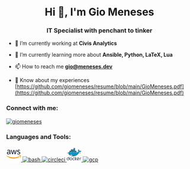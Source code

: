 <h1 align="center">Hi 👋, I'm Gio Meneses</h1>
<h3 align="center">IT Specialist with penchant to tinker</h3>

- 🔭 I’m currently working at **Civis Analytics**

- 🌱 I’m currently learning more about **Ansible, Python, LaTeX, Lua**

- 📫 How to reach me **gio@meneses.dev**

- 📄 Know about my experiences [https://github.com/giomeneses/resume/blob/main/GioMeneses.pdf](https://github.com/giomeneses/resume/blob/main/GioMeneses.pdf)

<h3 align="left">Connect with me:</h3>
<p align="left">
<a href="https://linkedin.com/in/giomeneses" target="blank"><img align="center" src="https://raw.githubusercontent.com/rahuldkjain/github-profile-readme-generator/master/src/images/icons/Social/linked-in-alt.svg" alt="giomeneses" height="30" width="40" /></a>
</p>

<h3 align="left">Languages and Tools:</h3>
<p align="left"> <a href="https://aws.amazon.com" target="_blank" rel="noreferrer"> <img src="https://raw.githubusercontent.com/devicons/devicon/master/icons/amazonwebservices/amazonwebservices-original-wordmark.svg" alt="aws" width="40" height="40"/> </a> <a href="https://www.gnu.org/software/bash/" target="_blank" rel="noreferrer"> <img src="https://www.vectorlogo.zone/logos/gnu_bash/gnu_bash-icon.svg" alt="bash" width="40" height="40"/> </a> <a href="https://circleci.com" target="_blank" rel="noreferrer"> <img src="https://www.vectorlogo.zone/logos/circleci/circleci-icon.svg" alt="circleci" width="40" height="40"/> </a> <a href="https://www.docker.com/" target="_blank" rel="noreferrer"> <img src="https://raw.githubusercontent.com/devicons/devicon/master/icons/docker/docker-original-wordmark.svg" alt="docker" width="40" height="40"/> </a> <a href="https://cloud.google.com" target="_blank" rel="noreferrer"> <img src="https://www.vectorlogo.zone/logos/google_cloud/google_cloud-icon.svg" alt="gcp" width="40" height="40"/> </a> </p>
